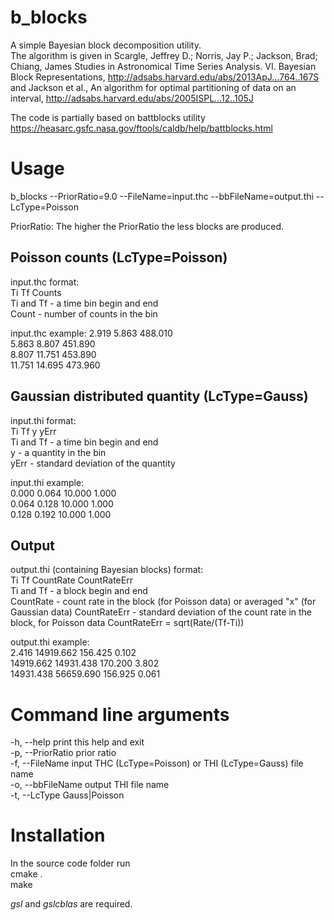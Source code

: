 # b_blocks
A simple Bayesian block decomposition utility.  
The algorithm is given in Scargle, Jeffrey D.; Norris, Jay P.; Jackson, Brad; Chiang, James
Studies in Astronomical Time Series Analysis. VI. Bayesian Block Representations,
http://adsabs.harvard.edu/abs/2013ApJ...764..167S and 
Jackson et al., An algorithm for optimal partitioning of data on an interval,
http://adsabs.harvard.edu/abs/2005ISPL...12..105J  

The code is partially based on battblocks utility
https://heasarc.gsfc.nasa.gov/ftools/caldb/help/battblocks.html

# Usage
b_blocks --PriorRatio=9.0 --FileName=input.thc --bbFileName=output.thi --LcType=Poisson

PriorRatio:
The higher the PriorRatio the less blocks are produced. 

## Poisson counts (LcType=Poisson)
input.thc format:  
Ti Tf Counts  
Ti and Tf - a time bin begin and end  
Count - number of counts in the bin  

input.thc example:
 2.919   5.863   488.010  
 5.863   8.807   451.890  
 8.807  11.751   453.890  
11.751  14.695   473.960  

## Gaussian distributed quantity (LcType=Gauss)
input.thi format:  
Ti Tf y yErr  
Ti and Tf - a time bin begin and end  
y - a quantity in the bin  
yErr - standard deviation of the quantity  

input.thi example:  
0.000 0.064  10.000  1.000  
0.064 0.128  10.000  1.000  
0.128 0.192  10.000  1.000  

## Output
output.thi (containing Bayesian blocks) format:  
Ti Tf CountRate CountRateErr  
Ti and Tf - a block begin and end  
CountRate - count rate in the block (for Poisson data) or averaged "x" (for Gaussian data)
CountRateErr - standard deviation of the count rate in the block, for Poisson data CountRateErr = sqrt(Rate/(Tf-Ti))

output.thi example:  
    2.416 14919.662  156.425    0.102  
14919.662 14931.438  170.200    3.802  
14931.438 56659.690  156.925    0.061  

# Command line arguments
-h, --help         print this help and exit  
-p, --PriorRatio   prior ratio  
-f, --FileName     input THC (LcType=Poisson) or THI (LcType=Gauss) file name  
-o, --bbFileName   output THI file name  
-t, --LcType       Gauss|Poisson  

# Installation
In the source code folder run  
cmake .  
make  

*gsl* and *gslcblas* are required.
